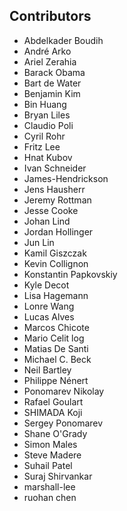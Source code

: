 ## Contributors

- Abdelkader Boudih
- André Arko
- Ariel Zerahia
- Barack Obama
- Bart de Water
- Benjamin Kim
- Bin Huang
- Bryan Liles
- Claudio Poli
- Cyril Rohr
- Fritz Lee
- Hnat Kubov
- Ivan Schneider
- James-Hendrickson
- Jens Hausherr
- Jeremy Rottman
- Jesse Cooke
- Johan Lind
- Jordan Hollinger
- Jun Lin
- Kamil Giszczak
- Kevin Collignon
- Konstantin Papkovskiy
- Kyle Decot
- Lisa Hagemann
- Lonre Wang
- Lucas Alves
- Marcos Chicote
- Mario Celit log
- Matias De Santi
- Michael C. Beck
- Neil Bartley
- Philippe Nénert
- Ponomarev Nikolay
- Rafael Goulart
- SHIMADA Koji
- Sergey Ponomarev
- Shane O'Grady
- Simon Males
- Steve Madere
- Suhail Patel
- Suraj Shirvankar
- marshall-lee
- ruohan chen
